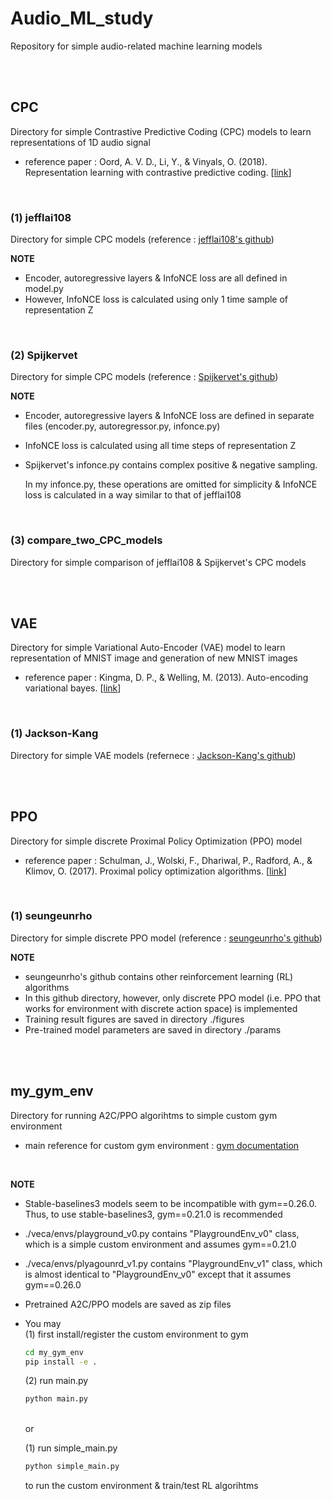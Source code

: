 # Audio_ML_study

Repository for simple audio-related machine learning models

<br/>
<br/>

## CPC

Directory for simple Contrastive Predictive Coding (CPC) models to learn representations of 1D audio signal
* reference paper : Oord, A. V. D., Li, Y., & Vinyals, O. (2018). Representation learning with contrastive predictive coding. [[link](https://arxiv.org/abs/1807.03748)]

<br/>

### (1) jefflai108

Directory for simple CPC models (reference : [jefflai108's github](https://github.com/jefflai108/Contrastive-Predictive-Coding-PyTorch))

**NOTE**
  * Encoder, autoregressive layers & InfoNCE loss are all defined in model.py
  * However, InfoNCE loss is calculated using only 1 time sample of representation Z

<br/>

### (2) Spijkervet

Directory for simple CPC models (reference : [Spijkervet's github](https://github.com/Spijkervet/contrastive-predictive-coding))

**NOTE**
  * Encoder, autoregressive layers & InfoNCE loss are defined in separate files (encoder.py, autoregressor.py, infonce.py)
  * InfoNCE loss is calculated using all time steps of representation Z
  * Spijkervet's infonce.py contains complex positive & negative sampling.
    
    In my infonce.py, these operations are omitted for simplicity & InfoNCE loss is calculated in a way similar to that of jefflai108

<br/>

### (3) compare_two_CPC_models

Directory for simple comparison of jefflai108 & Spijkervet's CPC models


<br/>
<br/>


## VAE

Directory for simple Variational Auto-Encoder (VAE) model to learn representation of MNIST image and generation of new MNIST images
* reference paper : Kingma, D. P., & Welling, M. (2013). Auto-encoding variational bayes. [[link](https://arxiv.org/abs/1312.6114)]

<br/>

### (1) Jackson-Kang

Directory for simple VAE models (refernece : [Jackson-Kang's github](https://github.com/Jackson-Kang/Pytorch-VAE-tutorial))


<br/>
<br/>


## PPO

Directory for simple discrete Proximal Policy Optimization (PPO) model 
* reference paper : Schulman, J., Wolski, F., Dhariwal, P., Radford, A., & Klimov, O. (2017). Proximal policy optimization algorithms. [[link](https://arxiv.org/abs/1707.06347)]

<br/>

### (1) seungeunrho

Directory for simple discrete PPO model (reference : [seungeunrho's github](https://github.com/seungeunrho/minimalRL))

**NOTE**
  * seungeunrho's github contains other reinforcement learning (RL) algorithms
  * In this github directory, however, only discrete PPO model (i.e. PPO that works for environment with discrete action space) is implemented
  * Training result figures are saved in directory ./figures
  * Pre-trained model parameters are saved in directory ./params
  
  
<br/>
<br/>


## my_gym_env

Directory for running A2C/PPO algorihtms to simple custom gym environment
* main reference for custom gym environment : [gym documentation](https://www.gymlibrary.dev/content/environment_creation/)


<br/>


**NOTE**
  * Stable-baselines3 models seem to be incompatible with gym==0.26.0. Thus, to use stable-baselines3, gym==0.21.0 is recommended
  * ./veca/envs/playground_v0.py contains "PlaygroundEnv_v0" class, which is a simple custom environment and assumes gym==0.21.0
  * ./veca/envs/plyagounrd_v1.py contains "PlaygroundEnv_v1" class, which is almost identical to "PlaygroundEnv_v0" except that it assumes gym==0.26.0
  * Pretrained A2C/PPO models are saved as zip files
  * You may
    <br/>
    (1) first install/register the custom environment to gym
    ~~~bash
    cd my_gym_env
    pip install -e .
    ~~~
    (2) run main.py 
    ~~~bash
    python main.py
    ~~~
    
    <br/>
    or
    <br/>
    
    (1) run simple_main.py
    ~~~bash
    python simple_main.py
    ~~~
    to run the custom environment & train/test RL algorihtms
